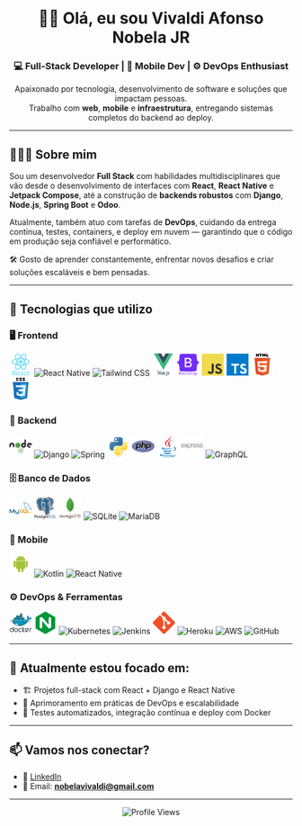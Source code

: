 <h1 align="center">👋🏽 Olá, eu sou Vivaldi Afonso Nobela JR</h1>
<h3 align="center">💻 Full-Stack Developer | 📱 Mobile Dev | ⚙️ DevOps Enthusiast</h3>

<p align="center">
  Apaixonado por tecnologia, desenvolvimento de software e soluções que impactam pessoas.<br>
  Trabalho com <strong>web</strong>, <strong>mobile</strong> e <strong>infraestrutura</strong>, entregando sistemas completos do backend ao deploy.
</p>

---

## 🧑🏽‍💻 Sobre mim

Sou um desenvolvedor **Full Stack** com habilidades multidisciplinares que vão desde o desenvolvimento de interfaces com **React**, **React Native** e **Jetpack Compose**, até a construção de **backends robustos** com **Django**, **Node.js**, **Spring Boot** e **Odoo**.

Atualmente, também atuo com tarefas de **DevOps**, cuidando da entrega contínua, testes, containers, e deploy em nuvem — garantindo que o código em produção seja confiável e performático.

🛠 Gosto de aprender constantemente, enfrentar novos desafios e criar soluções escaláveis e bem pensadas.

---

## 🚀 Tecnologias que utilizo

### 🖥️ Frontend
<p align="left">
  <img src="https://raw.githubusercontent.com/devicons/devicon/master/icons/react/react-original-wordmark.svg" width="40" alt="React" />
  <img src="https://reactnative.dev/img/header_logo.svg" width="40" alt="React Native" />
  <img src="https://www.vectorlogo.zone/logos/tailwindcss/tailwindcss-icon.svg" width="40" alt="Tailwind CSS" />
  <img src="https://raw.githubusercontent.com/devicons/devicon/master/icons/vuejs/vuejs-original-wordmark.svg" width="40" alt="Vue" />
  <img src="https://raw.githubusercontent.com/devicons/devicon/master/icons/bootstrap/bootstrap-plain-wordmark.svg" width="40" alt="Bootstrap" />
  <img src="https://raw.githubusercontent.com/devicons/devicon/master/icons/javascript/javascript-original.svg" width="40" alt="JavaScript" />
  <img src="https://raw.githubusercontent.com/devicons/devicon/master/icons/typescript/typescript-original.svg" width="40" alt="TypeScript" />
  <img src="https://raw.githubusercontent.com/devicons/devicon/master/icons/html5/html5-original-wordmark.svg" width="40" alt="HTML5" />
  <img src="https://raw.githubusercontent.com/devicons/devicon/master/icons/css3/css3-original-wordmark.svg" width="40" alt="CSS3" />
</p>

### 🧠 Backend
<p align="left">
  <img src="https://raw.githubusercontent.com/devicons/devicon/master/icons/nodejs/nodejs-original-wordmark.svg" width="40" alt="Node.js" />
  <img src="https://cdn.worldvectorlogo.com/logos/django.svg" width="40" alt="Django" />
  <img src="https://www.vectorlogo.zone/logos/springio/springio-icon.svg" width="40" alt="Spring" />
  <img src="https://raw.githubusercontent.com/devicons/devicon/master/icons/python/python-original.svg" width="40" alt="Python" />
  <img src="https://raw.githubusercontent.com/devicons/devicon/master/icons/php/php-original.svg" width="40" alt="PHP" />
  <img src="https://raw.githubusercontent.com/devicons/devicon/master/icons/java/java-original.svg" width="40" alt="Java" />
  <img src="https://raw.githubusercontent.com/devicons/devicon/master/icons/express/express-original-wordmark.svg" width="40" alt="Express" />
  <img src="https://www.vectorlogo.zone/logos/graphql/graphql-icon.svg" width="40" alt="GraphQL" />
</p>

### 🗄️ Banco de Dados
<p align="left">
  <img src="https://raw.githubusercontent.com/devicons/devicon/master/icons/mysql/mysql-original-wordmark.svg" width="40" alt="MySQL" />
  <img src="https://raw.githubusercontent.com/devicons/devicon/master/icons/postgresql/postgresql-original-wordmark.svg" width="40" alt="PostgreSQL" />
  <img src="https://raw.githubusercontent.com/devicons/devicon/master/icons/mongodb/mongodb-original-wordmark.svg" width="40" alt="MongoDB" />
  <img src="https://www.vectorlogo.zone/logos/sqlite/sqlite-icon.svg" width="40" alt="SQLite" />
  <img src="https://www.vectorlogo.zone/logos/mariadb/mariadb-icon.svg" width="40" alt="MariaDB" />
</p>

### 📱 Mobile
<p align="left">
  <img src="https://raw.githubusercontent.com/devicons/devicon/master/icons/android/android-original-wordmark.svg" width="40" alt="Android" />
  <img src="https://www.vectorlogo.zone/logos/kotlinlang/kotlinlang-icon.svg" width="40" alt="Kotlin" />
  <img src="https://reactnative.dev/img/header_logo.svg" width="40" alt="React Native" />
</p>

### ⚙️ DevOps & Ferramentas
<p align="left">
  <img src="https://raw.githubusercontent.com/devicons/devicon/master/icons/docker/docker-original-wordmark.svg" width="40" alt="Docker" />
  <img src="https://raw.githubusercontent.com/devicons/devicon/master/icons/nginx/nginx-original.svg" width="40" alt="NGINX" />
  <img src="https://www.vectorlogo.zone/logos/kubernetes/kubernetes-icon.svg" width="40" alt="Kubernetes" />
  <img src="https://www.vectorlogo.zone/logos/jenkins/jenkins-icon.svg" width="40" alt="Jenkins" />
  <img src="https://raw.githubusercontent.com/devicons/devicon/master/icons/git/git-original.svg" width="40" alt="Git" />
  <img src="https://www.vectorlogo.zone/logos/heroku/heroku-icon.svg" width="40" alt="Heroku" />
  <img src="https://www.vectorlogo.zone/logos/amazon_aws/amazon_aws-icon.svg" width="40" alt="AWS" />
  <img src="https://www.vectorlogo.zone/logos/github/github-icon.svg" width="40" alt="GitHub" />
</p>

---

## 🧠 Atualmente estou focado em:

- 🏗️ Projetos full-stack com React + Django e React Native
- 🚀 Aprimoramento em práticas de DevOps e escalabilidade
- 🧪 Testes automatizados, integração contínua e deploy com Docker

---

## 📫 Vamos nos conectar?

- 🔗 [LinkedIn](https://www.linkedin.com/in/vivaldi-nobela-8767ab28b/)
- 📧 Email: **nobelavivaldi@gmail.com**

---

<p align="center">
  <img src="https://komarev.com/ghpvc/?username=seu-usuario&label=Profile%20views&color=0e75b6&style=flat" alt="Profile Views" />
</p>
